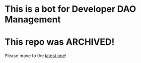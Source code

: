 # This is a bot for Developer DAO Management
# This repo was ARCHIVED!
Please move to the [latest one](https://github.com/Developer-DAO/DD_Assistant)!